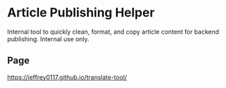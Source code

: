 # Article Publishing Helper

Internal tool to quickly clean, format, and copy article content for backend publishing. Internal use only.

## Page

https://jeffrey0117.github.io/translate-tool/
